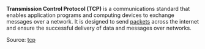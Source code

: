 **Transmission Control Protocol (TCP)** is a communications standard that enables application programs and computing devices to exchange messages over a network. It is designed to send [packets](https://www.fortinet.com/resources/cyberglossary/what-is-packet-loss) across the internet and ensure the successful delivery of data and messages over networks.

Source: [tcp](https://www.fortinet.com/resources/cyberglossary/tcp-ip#:~:text=Transmission%20Control%20Protocol%20(TCP)%20is%20a%20communications%20standard%20that%20enables%20application%20programs%20and%20computing%20devices%20to%20exchange%20messages%20over%20a%20network.%20It%20is%20designed%20to%20send%20packets%20across%20the%20internet%20and%20ensure%20the%20successful%20delivery%20of%20data%20and%20messages%20over%20networks.)

